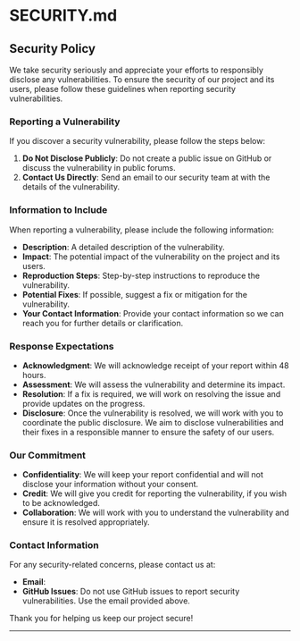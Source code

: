 # SECURITY.md

## Security Policy

We take security seriously and appreciate your efforts to responsibly disclose any vulnerabilities. To ensure the security of our project and its users, please follow these guidelines when reporting security vulnerabilities.

### Reporting a Vulnerability

If you discover a security vulnerability, please follow the steps below:

1. **Do Not Disclose Publicly**: Do not create a public issue on GitHub or discuss the vulnerability in public forums.
2. **Contact Us Directly**: Send an email to our security team at []() with the details of the vulnerability.

### Information to Include

When reporting a vulnerability, please include the following information:

- **Description**: A detailed description of the vulnerability.
- **Impact**: The potential impact of the vulnerability on the project and its users.
- **Reproduction Steps**: Step-by-step instructions to reproduce the vulnerability.
- **Potential Fixes**: If possible, suggest a fix or mitigation for the vulnerability.
- **Your Contact Information**: Provide your contact information so we can reach you for further details or clarification.

### Response Expectations

- **Acknowledgment**: We will acknowledge receipt of your report within 48 hours.
- **Assessment**: We will assess the vulnerability and determine its impact.
- **Resolution**: If a fix is required, we will work on resolving the issue and provide updates on the progress.
- **Disclosure**: Once the vulnerability is resolved, we will work with you to coordinate the public disclosure. We aim to disclose vulnerabilities and their fixes in a responsible manner to ensure the safety of our users.

### Our Commitment

- **Confidentiality**: We will keep your report confidential and will not disclose your information without your consent.
- **Credit**: We will give you credit for reporting the vulnerability, if you wish to be acknowledged.
- **Collaboration**: We will work with you to understand the vulnerability and ensure it is resolved appropriately.

### Contact Information

For any security-related concerns, please contact us at:

- **Email**: []()
- **GitHub Issues**: Do not use GitHub issues to report security vulnerabilities. Use the email provided above.

Thank you for helping us keep our project secure!

---
